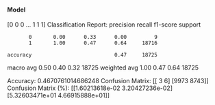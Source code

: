 #### Model
[0 0 0 ... 1 1 1]
Classification Report:
              precision    recall  f1-score   support

           0       0.00      0.33      0.00         9
           1       1.00      0.47      0.64     18716

    accuracy                           0.47     18725
   macro avg       0.50      0.40      0.32     18725
weighted avg       1.00      0.47      0.64     18725

Accuracy: 0.4670761014686248
Confusion Matrix:
[[   3    6]
 [9973 8743]]
Confusion Matrix (%):
[[1.60213618e-02 3.20427236e-02]
 [5.32603471e+01 4.66915888e+01]]
